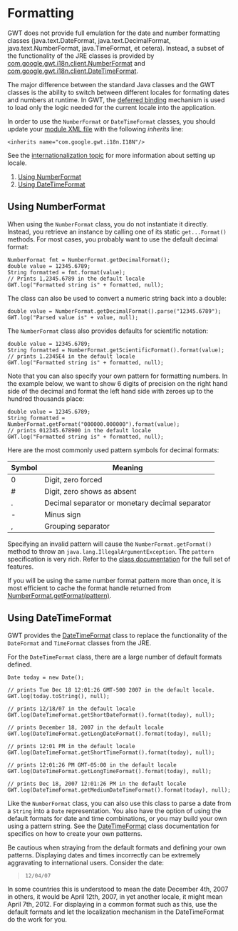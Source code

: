 Formatting
===

GWT does not provide full emulation for the date and number formatting classes (java.text.DateFormat, java.text.DecimalFormat, java.text.NumberFormat, java.TimeFormat, et
cetera). Instead, a subset of the functionality of the JRE classes is provided by [com.google.gwt.i18n.client.NumberFormat](/javadoc/latest/com/google/gwt/i18n/client/NumberFormat.html) and [com.google.gwt.i18n.client.DateTimeFormat](/javadoc/latest/com/google/gwt/i18n/client/DateTimeFormat.html).

The major difference between the standard Java classes and the GWT classes is the ability to switch between different locales for formating dates and numbers at runtime. In
GWT, the [deferred binding](DevGuideCodingBasics.html#DevGuideDeferredBinding) mechanism is used to load only the logic needed for the current locale into the
application.

In order to use the `NumberFormat` or `DateTimeFormat` classes, you should update your [module XML file](DevGuideOrganizingProjects.html#DevGuideModuleXml.html) with
the following _inherits_ line:

```
<inherits name="com.google.gwt.i18n.I18N"/>
```

See the [internationalization topic](DevGuideI18n.html) for more information about setting up locale.

1.  [Using NumberFormat](#numberformat)
2.  [Using DateTimeFormat](#datetimeformat)

## Using NumberFormat<a id="numberformat"></a>

When using the `NumberFormat` class, you do not instantiate it directly. Instead, you retrieve an instance by calling one of its static `get...Format()` methods.
For most cases, you probably want to use the default decimal format:

```
NumberFormat fmt = NumberFormat.getDecimalFormat();
double value = 12345.6789;
String formatted = fmt.format(value);
// Prints 1,2345.6789 in the default locale
GWT.log("Formatted string is" + formatted, null);
```

The class can also be used to convert a numeric string back into a double:

```
double value = NumberFormat.getDecimalFormat().parse("12345.6789");
GWT.log("Parsed value is" + value, null);
```

The `NumberFormat` class also provides defaults for scientific notation:

```
double value = 12345.6789;
String formatted = NumberFormat.getScientificFormat().format(value);
// prints 1.2345E4 in the default locale
GWT.log("Formatted string is" + formatted, null);
```

Note that you can also specify your own pattern for formatting numbers. In the example below, we want to show 6 digits of precision on the right hand side of the decimal and
format the left hand side with zeroes up to the hundred thousands place:

```
double value = 12345.6789;
String formatted = NumberFormat.getFormat("000000.000000").format(value);
// prints 012345.678900 in the default locale
GWT.log("Formatted string is" + formatted, null);
```

Here are the most commonly used pattern symbols for decimal formats:

| Symbol | Meaning                                         |
| ------ | ----------------------------------------------- |
| 0      | Digit, zero forced                              |
| #      | Digit, zero shows as absent                     |
| .      | Decimal separator or monetary decimal separator |
| \-     | Minus sign                                      |
| ,      | Grouping separator                              |


Specifying an invalid pattern will cause the `NumberFormat.getFormat()` method to throw an `java.lang.IllegalArgumentException`. The `pattern`
specification is very rich. Refer to the [class
documentation](/javadoc/latest/com/google/gwt/i18n/client/NumberFormat.html) for the full set of features.

If you will be using the same number format pattern more than once, it is most efficient to cache the format handle returned from [NumberFormat.getFormat(pattern)](/javadoc/latest/com/google/gwt/i18n/client/NumberFormat.html#getFormat-java.lang.String-).

## Using DateTimeFormat<a id="datetimeformat"></a>

GWT provides the [DateTimeFormat](/javadoc/latest/com/google/gwt/i18n/client/DateTimeFormat.html) class to
replace the functionality of the `DateFormat` and `TimeFormat` classes from the JRE.

For the `DateTimeFormat` class, there are a large number of default formats defined.

```
Date today = new Date();

// prints Tue Dec 18 12:01:26 GMT-500 2007 in the default locale.
GWT.log(today.toString(), null);

// prints 12/18/07 in the default locale
GWT.log(DateTimeFormat.getShortDateFormat().format(today), null);

// prints December 18, 2007 in the default locale
GWT.log(DateTimeFormat.getLongDateFormat().format(today), null);

// prints 12:01 PM in the default locale
GWT.log(DateTimeFormat.getShortTimeFormat().format(today), null);

// prints 12:01:26 PM GMT-05:00 in the default locale
GWT.log(DateTimeFormat.getLongTimeFormat().format(today), null);

// prints Dec 18, 2007 12:01:26 PM in the default locale
GWT.log(DateTimeFormat.getMediumDateTimeFormat().format(today), null);
```

Like the `NumberFormat` class, you can also use this class to parse a date from a `String` into a `Date` representation. You also have the option of using
the default formats for date and time combinations, or you may build your own using a pattern string. See the [DateTimeFormat](/javadoc/latest/com/google/gwt/i18n/client/DateTimeFormat.html) class documentation for specifics on how to create your own patterns.

Be cautious when straying from the default formats and defining your own patterns. Displaying dates and times incorrectly can be extremely aggravating to international users.
Consider the date:

> `12/04/07`

In some countries this is understood to mean the date December 4th, 2007 in others, it would be April 12th, 2007, in yet another locale, it might mean April 7th, 2012. For
displaying in a common format such as this, use the default formats and let the localization mechanism in the DateTimeFormat do the work for you.
